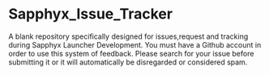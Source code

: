 # Sapphyx_Issue_Tracker
A blank repository specifically designed for issues,request and tracking during Sapphyx Launcher Development. You must have a Github account in order to use this system of feedback. Please search for your issue before submitting it or it will automatically be disregarded or considered spam.
